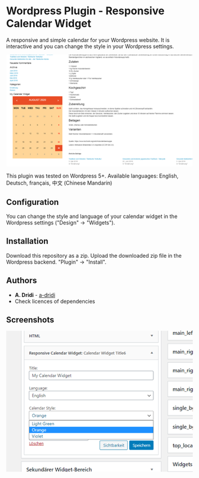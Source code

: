 # Wordpress Plugin - Responsive Calendar Widget

A responsive and simple calendar for your Wordpress website. It is interactive and you can change the style in your Wordpress settings. 

![Screenshot of Wordpress Plugin](https://raw.githubusercontent.com/a-dridi/Wordpress-Plugin_Responsive-Calendar-Widget/master/screenshot1.PNG)

This plugin was tested on Wordpress 5+. 
Available languages: English, Deutsch, français, 中文 (Chinese Mandarin)


## Configuration

You can change the style and language of your calendar widget in the Wordpress settings ("Design" -> "Widgets").



## Installation

Download this repository as a zip. Upload the downloaded zip file in the Wordpress backend. "Plugin" -> "Install".


## Authors

* **A. Dridi** - [a-dridi](https://github.com/a-dridi/)
* Check licences of dependencies


## Screenshots

![Screenshot 2 of Wordpress Plugin](https://raw.githubusercontent.com/a-dridi/Wordpress-Plugin_Responsive-Calendar-Widget/master/screenshot2.PNG)
